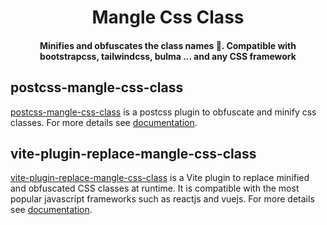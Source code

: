 <h1 align="center">Mangle Css Class</h1>

<h4 align="center"> 
	Minifies and obfuscates the class names 🚀. Compatible with bootstrapcss, tailwindcss, bulma ... and any CSS framework 
</h4>

## postcss-mangle-css-class

[postcss-mangle-css-class]() is a postcss plugin to obfuscate and minify css classes. For more details see  [documentation]().

## vite-plugin-replace-mangle-css-class

[vite-plugin-replace-mangle-css-class]() is a Vite plugin to replace minified and obfuscated CSS classes at runtime. It is compatible with the most popular javascript frameworks such as reactjs and vuejs. For more details see [documentation]().